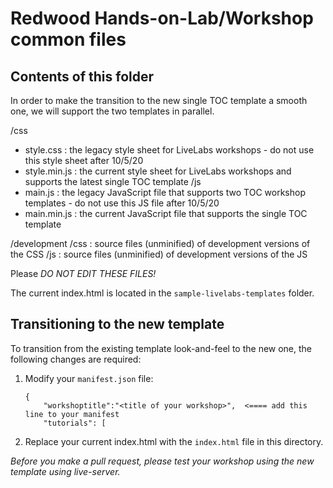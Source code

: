 # Redwood Hands-on-Lab/Workshop common files

## Contents of this folder

In order to make the transition to the new single TOC template a smooth one, we will support the two templates in parallel.

/css
  - style.css : the legacy style sheet for LiveLabs workshops - do not use this style sheet after 10/5/20
  - style.min.js : the current style sheet for LiveLabs workshops and supports the latest single TOC template
/js
  - main.js : the legacy JavaScript file that supports two TOC workshop templates - do not use this JS file after 10/5/20
  - main.min.js : the current JavaScript file that supports the single TOC template

/development
  /css : source files (unminified) of development versions of the CSS
  /js  : source files (unminified) of development versions of the JS

Please *DO NOT EDIT THESE FILES!*

The current index.html is located in the `sample-livelabs-templates` folder.

## Transitioning to the new template

To transition from the existing template look-and-feel to the new one, the following changes are required:

1. Modify your `manifest.json` file:

    ```
    {
        "workshoptitle":"<title of your workshop>",  <==== add this line to your manifest
        "tutorials": [
    ```

2. Replace your current index.html with the `index.html` file in this directory.

*Before you make a pull request, please test your workshop using the new template using live-server.*

